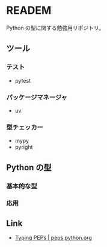 # READEM

Python の型に関する勉強用リポジトリ。

## ツール

### テスト

- pytest

### パッケージマネージャ

- uv

### 型チェッカー

- mypy
- pyright

## Python の型

### 基本的な型

### 応用

## Link

- [Typing PEPs | peps.python.org](https://peps.python.org/topic/typing/)